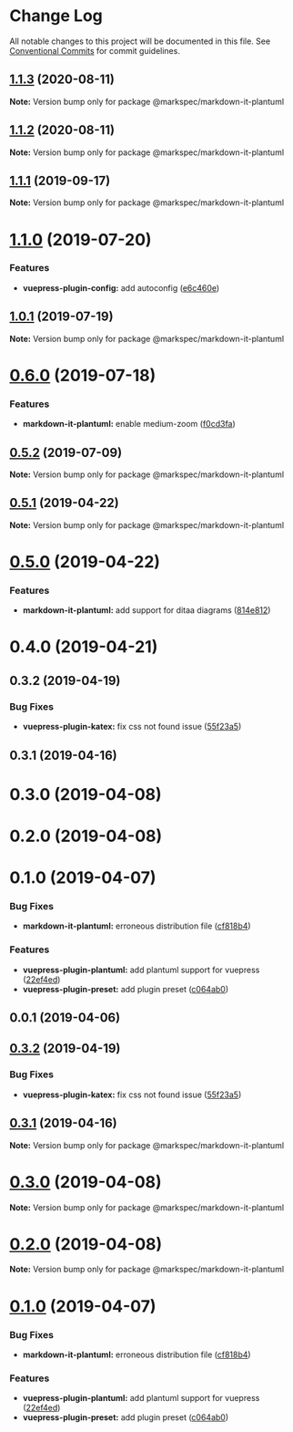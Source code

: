 # Change Log

All notable changes to this project will be documented in this file.
See [Conventional Commits](https://conventionalcommits.org) for commit guidelines.

## [1.1.3](https://github.com/stasson/markspec/compare/@markspec/markdown-it-plantuml@1.1.2...@markspec/markdown-it-plantuml@1.1.3) (2020-08-11)

**Note:** Version bump only for package @markspec/markdown-it-plantuml





## [1.1.2](https://github.com/stasson/markspec/compare/@markspec/markdown-it-plantuml@1.1.1...@markspec/markdown-it-plantuml@1.1.2) (2020-08-11)

**Note:** Version bump only for package @markspec/markdown-it-plantuml





## [1.1.1](https://github.com/stasson/markspec/compare/@markspec/markdown-it-plantuml@1.1.0...@markspec/markdown-it-plantuml@1.1.1) (2019-09-17)

**Note:** Version bump only for package @markspec/markdown-it-plantuml





# [1.1.0](https://github.com/stasson/markspec/compare/@markspec/markdown-it-plantuml@1.0.1...@markspec/markdown-it-plantuml@1.1.0) (2019-07-20)


### Features

* **vuepress-plugin-config:** add autoconfig ([e6c460e](https://github.com/stasson/markspec/commit/e6c460e))





## [1.0.1](https://github.com/stasson/markspec/compare/@markspec/markdown-it-plantuml@1.0.0...@markspec/markdown-it-plantuml@1.0.1) (2019-07-19)

**Note:** Version bump only for package @markspec/markdown-it-plantuml





# [0.6.0](https://github.com/stasson/markspec/compare/@markspec/markdown-it-plantuml@0.5.2...@markspec/markdown-it-plantuml@0.6.0) (2019-07-18)


### Features

* **markdown-it-plantuml:** enable medium-zoom ([f0cd3fa](https://github.com/stasson/markspec/commit/f0cd3fa))





## [0.5.2](https://github.com/stasson/markspec/compare/@markspec/markdown-it-plantuml@0.5.1...@markspec/markdown-it-plantuml@0.5.2) (2019-07-09)

**Note:** Version bump only for package @markspec/markdown-it-plantuml





## [0.5.1](https://github.com/stasson/markspec/compare/@markspec/markdown-it-plantuml@0.5.0...@markspec/markdown-it-plantuml@0.5.1) (2019-04-22)

**Note:** Version bump only for package @markspec/markdown-it-plantuml





# [0.5.0](https://github.com/stasson/markspec/compare/@markspec/markdown-it-plantuml@0.4.0...@markspec/markdown-it-plantuml@0.5.0) (2019-04-22)


### Features

* **markdown-it-plantuml:** add support for ditaa diagrams ([814e812](https://github.com/stasson/markspec/commit/814e812))





# 0.4.0 (2019-04-21)



## 0.3.2 (2019-04-19)


### Bug Fixes

* **vuepress-plugin-katex:** fix css not found issue ([55f23a5](https://github.com/stasson/markspec/commit/55f23a5))



## 0.3.1 (2019-04-16)



# 0.3.0 (2019-04-08)



# 0.2.0 (2019-04-08)



# 0.1.0 (2019-04-07)


### Bug Fixes

* **markdown-it-plantuml:** erroneous distribution file ([cf818b4](https://github.com/stasson/markspec/commit/cf818b4))


### Features

* **vuepress-plugin-plantuml:** add plantuml support for vuepress ([22ef4ed](https://github.com/stasson/markspec/commit/22ef4ed))
* **vuepress-plugin-preset:** add plugin preset ([c064ab0](https://github.com/stasson/markspec/commit/c064ab0))



## 0.0.1 (2019-04-06)





## [0.3.2](https://github.com/stasson/markspec/compare/v0.3.1...v0.3.2) (2019-04-19)


### Bug Fixes

* **vuepress-plugin-katex:** fix css not found issue ([55f23a5](https://github.com/stasson/markspec/commit/55f23a5))





## [0.3.1](https://github.com/stasson/markspec/compare/v0.3.0...v0.3.1) (2019-04-16)

**Note:** Version bump only for package @markspec/markdown-it-plantuml





# [0.3.0](https://github.com/stasson/markspec/compare/v0.2.0...v0.3.0) (2019-04-08)

**Note:** Version bump only for package @markspec/markdown-it-plantuml





# [0.2.0](https://github.com/stasson/markspec/compare/v0.1.0...v0.2.0) (2019-04-08)

**Note:** Version bump only for package @markspec/markdown-it-plantuml





# [0.1.0](https://github.com/stasson/markspec/compare/v0.0.1...v0.1.0) (2019-04-07)


### Bug Fixes

* **markdown-it-plantuml:** erroneous distribution file ([cf818b4](https://github.com/stasson/markspec/commit/cf818b4))


### Features

* **vuepress-plugin-plantuml:** add plantuml support for vuepress ([22ef4ed](https://github.com/stasson/markspec/commit/22ef4ed))
* **vuepress-plugin-preset:** add plugin preset ([c064ab0](https://github.com/stasson/markspec/commit/c064ab0))
